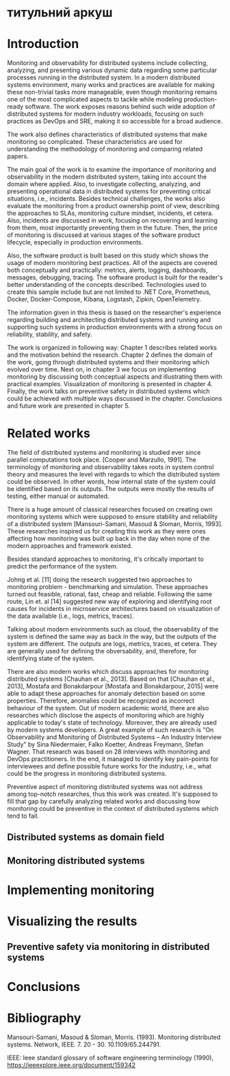 # титульний аркуш 

# Introduction

Monitoring and observability for distributed systems include collecting, analyzing, and presenting various dynamic data regarding some particular processes running in the distributed system.
In a modern distributed systems environment, many works and practices are available for making these non-trivial tasks more manageable, even though monitoring remains one of the most complicated aspects to tackle while modeling production-ready software. The work exposes reasons behind such wide adoption of distributed systems for modern industry workloads, focusing on such practices as DevOps and SRE, making it so accessible for a broad audience.

The work also defines characteristics of distributed systems that make monitoring so complicated. These characteristics are used for understanding the methodology of monitoring and comparing related papers.

The main goal of the work is to examine the importance of monitoring and observability in the modern distributed system, taking into account the domain where applied. Also, to investigate collecting, analyzing, and presenting operational data in distributed systems for preventing critical situations, i.e., incidents. Besides technical challenges, the works also evaluate the monitoring from a product ownership point of view, describing the approaches to SLAs, monitoring culture mindset, incidents, et cetera. Also, incidents are discussed in work, focusing on recovering and learning from them, most importantly preventing them in the future. Then, the price of monitoring is discussed at various stages of the software product lifecycle, especially in production environments.

Also, the software product is built based on this study which shows the usage of modern monitoring best practices. All of the aspects are covered both conceptually and practically: metrics, alerts, logging, dashboards, messages, debugging, tracing. The software product is built for the reader's better understanding of the concepts described. Technologies used to create this sample include but are not limited to .NET Core, Prometheus, Docker, Docker-Compose, Kibana, Logstash, Zipkin, OpenTelemetry.

The information given in this thesis is based on the researcher's experience regarding building and architecting distributed systems and running and supporting such systems in production environments with a strong focus on reliability, stability, and safety.

The work is organized in following way: Chapter 1 describes related works and the motivation behind the research. Chapter 2 defines the domain of the work, going through distributed systems and their monitoring which evolved over time. Next on, in chapter 3 we focus on implementing monitoring by discussing both conceptual aspects and illustrating them with practical examples. Visualization of monitoring is presented in chapter 4. Finally, the work talks on preventive safety in distributed systems which could be achieved with multiple ways discussed in the chapter. Conclusions and future work are presented in chapter 5. 

# Related works

The field of distributed systems and monitoring is studied ever since parallel computations took place. [Cooper and Marzullo, 1991]. 
The terminology of monitoring and observability takes roots in system control theory and measures the level with regards to which the distributed system could be observed. In other words, how internal state of the system could be identified based on its outputs. The outputs were mostly the results of testing, either manual or automated. 

There is a huge amount of classical researches focused on creating own monitoring systems which were supposed to ensure stability and reliability of a distributed system [Mansouri-Samani, Masoud & Sloman, Morris, 1993]. These researches inspired us for creating this work as they were ones affecting how monitoring was built up back in the day when none of the modern approaches and framework existed.

Besides standard approaches to monitoring, it's critically important to predict the performance of the system.

Johng et al. [11] doing the research suggested two approaches to monitoring problem - benchmarking and simulation. These approaches turned out feasible, rational, fast, cheap and reliable. Following the same route, Lin et. al [14] suggested new way of exploring and identifying root causes for incidents in microservice architectures based on visualization of the data available (i.e., logs, metrics, traces). 

Talking about modern environments such as cloud, the observability of the system is defined the same way as back in the way, but the outputs of the system are different. The outputs are logs, metrics, traces, et cetera. They are generally used for defining the obversability, and, therefore, for identifying state of the system. 

There are also modern works which discuss approaches for monitoring distributed systems [Chauhan et al., 2013].
Based on that [Chauhan et al., 2013], Mostafa and Bonakdarpour [Mostafa and Bonakdarpour, 2015] were able to adapt these approaches for anomaly detection based on some properties. Therefore, anomalies could be recognized as incorrect behaviour of the system.
Out of modern academic world, there are also researches which disclose the aspects of monitoring which are highly applicable to today's state of technology. Moreover, they are already used by modern systems developers. A great example of such research is "On Observability and Monitoring of Distributed Systems – An Industry Interview Study" by Sina Niedermaier, Falko Koetter, Andreas Freymann, Stefan Wagner. That research was based on 28 interviews with monitoring and DevOps practitioners. In the end, it managed to identify key pain-points for interviewees and define possible future works for the industry, i.e., what could be the progress in monitoring distributed systems.

Preventive aspect of monitoring distributed systems was not address among top-notch researches, thus this work was created. It's supposed to fill that gap by carefully analyzing related works and discussing how monitoring could be preventive in the context of distributed systems which tend to fail.

## Distributed systems as domain field

## Monitoring distributed systems

# Implementing monitoring

# Visualizing the results 

## Preventive safety via monitoring in distributed systems

# Conclusions

# Bibliography

Mansouri-Samani, Masoud & Sloman, Morris. (1993). Monitoring distributed systems. Network, IEEE. 7. 20 - 30. 10.1109/65.244791.

IEEE: Ieee standard glossary of software engineering terminology (1990), https://ieeexplore.ieee.org/document/159342